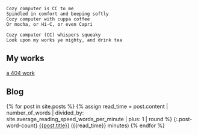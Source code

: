 ```
Cozy computer is CC to me
Spindled in comfort and beeping softly
Cozy computer with cuppa coffee
Or mocha, or Hi-C, or even Capri
```
```
Cozy computer (CC) whispers squeaky
Look upon my works ye mighty, and drink tea
```

## My works
[a 404 work](work.md)

## Blog
{% for post in site.posts %}
  {% assign read_time =
    post.content |
    number_of_words |
    divided_by: site.average_reading_speed_words_per_minute |
    plus: 1 |
    round
  %}
  {:.post-word-count}
  [{{post.title}}]({{post.url}}) ({{read_time}} minutes)
{% endfor %}
